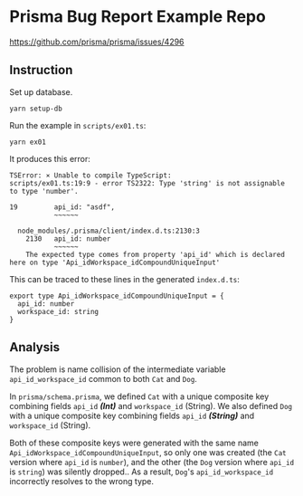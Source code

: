 # Prisma Bug Report Example Repo

https://github.com/prisma/prisma/issues/4296

## Instruction

Set up database.

```
yarn setup-db
```

Run the example in `scripts/ex01.ts`:

```
yarn ex01
```

It produces this error:

```
TSError: ⨯ Unable to compile TypeScript:
scripts/ex01.ts:19:9 - error TS2322: Type 'string' is not assignable to type 'number'.

19         api_id: "asdf",
           ~~~~~~

  node_modules/.prisma/client/index.d.ts:2130:3
    2130   api_id: number
           ~~~~~~
    The expected type comes from property 'api_id' which is declared here on type 'Api_idWorkspace_idCompoundUniqueInput'
```

This can be traced to these lines in the generated `index.d.ts`:

```
export type Api_idWorkspace_idCompoundUniqueInput = {
  api_id: number
  workspace_id: string
}
```

## Analysis

The problem is name collision of the intermediate variable `api_id_workspace_id` common to both `Cat` and `Dog`.

In `prisma/schema.prisma`, we defined `Cat` with a unique composite key combining fields `api_id` **_(Int)_** and `workspace_id` (String). We also defined `Dog` with a unique composite key combining fields `api_id` **_(String)_** and `workspace_id` (String).

Both of these composite keys were generated with the same name `Api_idWorkspace_idCompoundUniqueInput`, so only one was created (the `Cat` version where `api_id` is `number`), and the other (the `Dog` version where `api_id` is `string`) was silently dropped.. As a result, `Dog`'s `api_id_workspace_id` incorrectly resolves to the wrong type.
